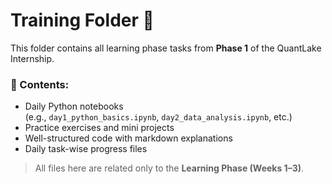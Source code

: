 # Training Folder 📂

This folder contains all learning phase tasks from **Phase 1** of the QuantLake Internship.

### 📌 Contents:
- Daily Python notebooks  
  (e.g., `day1_python_basics.ipynb`, `day2_data_analysis.ipynb`, etc.)
- Practice exercises and mini projects  
- Well-structured code with markdown explanations  
- Daily task-wise progress files

> All files here are related only to the **Learning Phase (Weeks 1–3)**.
